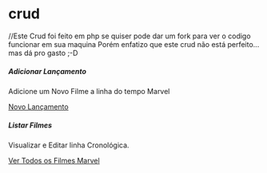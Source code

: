 # crud
//Este Crud foi feito em php se quiser pode dar um fork para ver o codigo funcionar em sua maquina 
Porém enfatizo que este crud não está perfeito... mas dá pro gasto ;-D

<!DOCTYPE html>
<html>
<head>
<title>Cronos Marvel</title>

<link href="https://cdn.jsdelivr.net/npm/bootstrap@5.1.3/dist/css/bootstrap.min.css" rel="stylesheet" integrity="sha384-1BmE4kWBq78iYhFldvKuhfTAU6auU8tT94WrHftjDbrCEXSU1oBoqyl2QvZ6jIW3" crossorigin="anonymous">
<script src="https://kit.fontawesome.com/8786c39b09.js"></script>

</head>
<body>

<div class="container">
	<div class="row">
  <div class="col-sm-6">
    <div class="card">
      <div class="card-body">
        <h5 class="card-title">Adicionar Lançamento</h5>
        <p class="card-text">Adicione um Novo Filme a linha do tempo Marvel</p>
        <a href="_adicionar_filme.php" class="btn btn-primary">Novo Lançamento</a>
      </div>
    </div>
  </div>
  <div class="col-sm-6">
    <div class="card">
      <div class="card-body">
        <h5 class="card-title">Listar Filmes</h5>
        <p class="card-text">Visualizar e Editar linha Cronológica.</p>
        <a href="_listar_filme.php" class="btn btn-primary">Ver Todos os Filmes Marvel</a>
      </div>
    </div>
  </div>
</div>
</div>

<script src="https://cdn.jsdelivr.net/npm/bootstrap@5.1.3/dist/js/bootstrap.bundle.min.js" integrity="sha384-ka7Sk0Gln4gmtz2MlQnikT1wXgYsOg+OMhuP+IlRH9sENBO0LRn5q+8nbTov4+1p" crossorigin="anonymous"></script>
</body>
</html>
